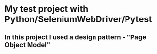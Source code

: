 # My test project with Python/SeleniumWebDriver/Pytest
## In this project I used a design pattern - "Page Object Model" ##

